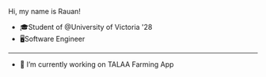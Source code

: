 Hi, my name is Rauan!

- 🎓Student of @University of Victoria '28
- 🖥️Software Engineer
<hr>

- 🔭 I’m currently working on TALAA Farming App






